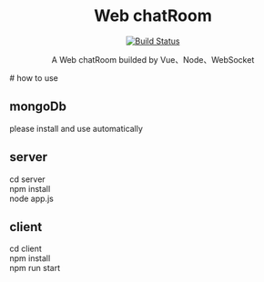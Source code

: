 <div align="center">

# Web chatRoom

[![Build Status](https://travis-ci.org/YeomanLi/WebIM.svg?branch=master)](https://travis-ci.org/YeomanLi/WebIM)

A Web chatRoom builded by Vue、Node、WebSocket

</div>
# how to use  

## mongoDb  
please install and use automatically  

## server  
cd server  
npm install  
node app.js  

## client  
cd client  
npm install  
npm run start

